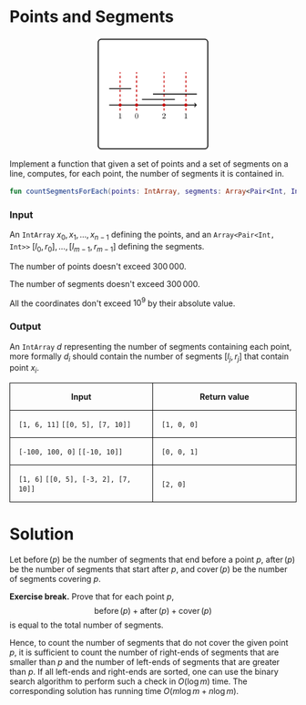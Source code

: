 <style>
.samples th, .samples td {
    border: 1px solid black;
    border-collapse: collapse;
    padding: 15px;
    width: 300px;
    /*max-width: 100%;*/
    /*text-align: center;*/
    /*alignment: center;*/
}

.sample th, .sample td {
    border: 1px solid black;
    padding: 15px;
    width: 300px;
    /*max-width: 100%;*/
    /*text-align: center;*/
    /*alignment: center;*/
}

.sample td {
    border-top: none;
    border-bottom: none;
}

.sample table {
    border-collapse: collapse;
    border: 1px solid black;
}

.logo {
    display: flex;
    justify-content: center;
}

.logo img {
    width: 200px;
    align: center;
}

.code span {
    line-height: 22px;
}
</style>

# Points and Segments

<div class="logo">
    <img src="../../images/points_and_segments_logo.png">
</div>

Implement a function that given a set of points and a set of segments on a line, computes, for each point, the number of
segments it is contained in.

```Kotlin
fun countSegmentsForEach(points: IntArray, segments: Array<Pair<Int, Int>>): IntArray
```

### Input

An `IntArray` $x_0, x_1, \ldots, x_{n - 1}$ defining the points,
and an `Array<Pair<Int, Int>>` $[l_0, r_0], \ldots, [l_{m - 1}, r_{m - 1}]$
defining the segments.

The number of points doesn't exceed $300\,000$.

The number of segments doesn't exceed $300\,000$.

All the coordinates don't exceed $10^9$ by their absolute value.

### Output
An `IntArray` $d$ representing the number of segments containing each point, more formally $d_i$ should contain
the number of segments $[l_j, r_j]$ that contain point $x_i$.


<div class="samples">

| Input                                 | Return value |
|---------------------------------------|--------------|
| `[1, 6, 11]` `[[0, 5], [7, 10]]`      | `[1, 0, 0]`  |
| `[-100, 100, 0]` `[[-10, 10]]`        | `[0, 0, 1]`  |
| `[1, 6]` `[[0, 5], [-3, 2], [7, 10]]` | `[2, 0]`     |


</div>

<div class="hint">

# Solution

Let $\operatorname{before}(p)$ be the number of segments that end 
before a point $p$, $\operatorname{after}(p)$ be the number of 
segments that start after $p$, and $\operatorname{cover}(p)$ be 
the number of segments covering $p$.

**Exercise break.** Prove that for each point $p$, 
$$\operatorname{before}(p)+\operatorname{after}(p)+\operatorname{cover}(p)$$ 
is equal to the total number of segments.  

Hence, to count the number of segments that do not cover the 
given point $p$, it is sufficient to count the number of right-ends of 
segments that are smaller than $p$ and the number of left-ends of 
segments that are greater than $p$. If all left-ends and right-ends 
are sorted, one can use the binary search algorithm to perform such a 
check in $O(\log m)$ time. The corresponding solution has running 
time $O(m\log m + n\log m)$.
</div>